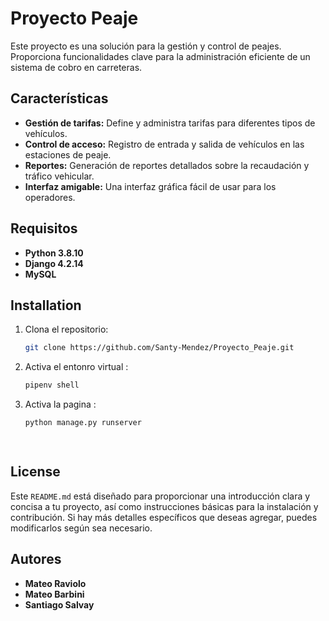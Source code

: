 # Proyecto Peaje

Este proyecto es una solución para la gestión y control de peajes. Proporciona funcionalidades clave para la administración eficiente de un sistema de cobro en carreteras.

## Características

- **Gestión de tarifas:** Define y administra tarifas para diferentes tipos de vehículos.
- **Control de acceso:** Registro de entrada y salida de vehículos en las estaciones de peaje.
- **Reportes:** Generación de reportes detallados sobre la recaudación y tráfico vehicular.
- **Interfaz amigable:** Una interfaz gráfica fácil de usar para los operadores.

## Requisitos

- **Python 3.8.10**
- **Django 4.2.14**
- **MySQL**






## Installation

1. Clona el repositorio:
   ```bash
   git clone https://github.com/Santy-Mendez/Proyecto_Peaje.git

2. Activa el entonro virtual :
   ```bash
   pipenv shell 

3. Activa la pagina :
   ```bash
   python manage.py runserver

    
## License


Este `README.md` está diseñado para proporcionar una introducción clara y concisa a tu proyecto, así como instrucciones básicas para la instalación y contribución. Si hay más detalles específicos que deseas agregar, puedes modificarlos según sea necesario.


## Autores

- **Mateo Raviolo**
- **Mateo Barbini**
- **Santiago Salvay**
